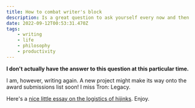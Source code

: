 ```yaml
---
title: How to combat writer's block
description: Is a great question to ask yourself every now and then
date: 2022-09-12T00:53:31.470Z
tags:
    - writing
    - life
    - philosophy
    - productivity
---
```

**I don't actually have the answer to this question at this particular time.**

I am, however, writing again. A new project might make its way onto the award submissions list soon! I miss Tron: Legacy.

Here's a [nice little essay on the logistics of hijinks](https://aeon.co/essays/on-the-moral-virtues-of-mischief-and-mischievous-people). Enjoy.
